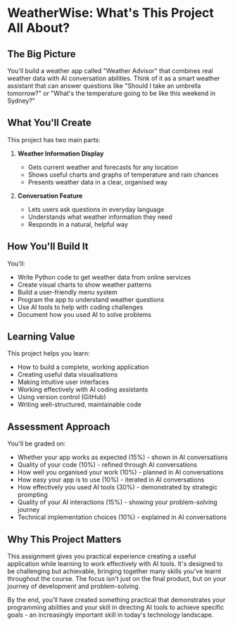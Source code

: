 # WeatherWise: What's This Project All About?

## The Big Picture

You'll build a weather app called "Weather Advisor" that combines real weather data with AI conversation abilities. Think of it as a smart weather assistant that can answer questions like "Should I take an umbrella tomorrow?" or "What's the temperature going to be like this weekend in Sydney?"

## What You'll Create

This project has two main parts:

1. **Weather Information Display**
   - Gets current weather and forecasts for any location
   - Shows useful charts and graphs of temperature and rain chances
   - Presents weather data in a clear, organised way

2. **Conversation Feature**
   - Lets users ask questions in everyday language
   - Understands what weather information they need
   - Responds in a natural, helpful way

## How You'll Build It

You'll:
- Write Python code to get weather data from online services
- Create visual charts to show weather patterns
- Build a user-friendly menu system
- Program the app to understand weather questions
- Use AI tools to help with coding challenges
- Document how you used AI to solve problems

## Learning Value

This project helps you learn:
- How to build a complete, working application
- Creating useful data visualisations
- Making intuitive user interfaces
- Working effectively with AI coding assistants
- Using version control (GitHub)
- Writing well-structured, maintainable code

## Assessment Approach

You'll be graded on:
- Whether your app works as expected (15%) - shown in AI conversations
- Quality of your code (10%) - refined through AI conversations
- How well you organised your work (10%) - planned in AI conversations
- How easy your app is to use (10%) - iterated in AI conversations
- How effectively you used AI tools (30%) - demonstrated by strategic prompting
- Quality of your AI interactions (15%) - showing your problem-solving journey
- Technical implementation choices (10%) - explained in AI conversations

## Why This Project Matters

This assignment gives you practical experience creating a useful application while learning to work effectively with AI tools. It's designed to be challenging but achievable, bringing together many skills you've learnt throughout the course. The focus isn't just on the final product, but on your journey of development and problem-solving.

By the end, you'll have created something practical that demonstrates your programming abilities and your skill in directing AI tools to achieve specific goals - an increasingly important skill in today's technology landscape.
